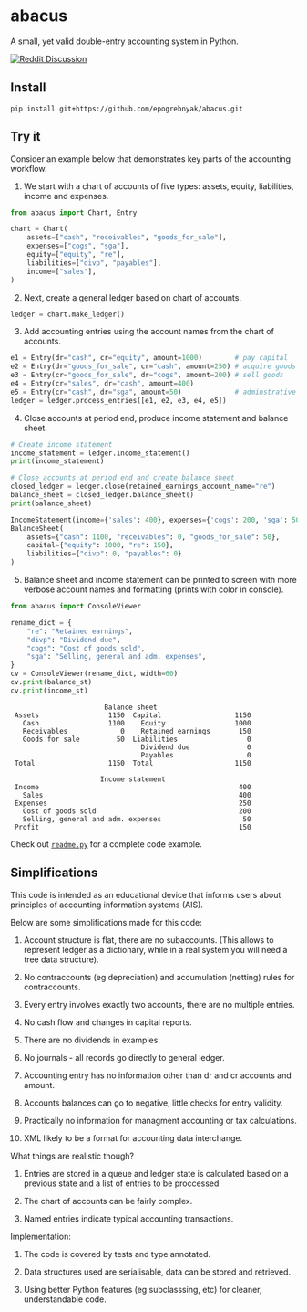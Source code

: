 # abacus

A small, yet valid double-entry accounting system in Python.

[![Reddit Discussion](https://img.shields.io/badge/Reddit-%23FF4500.svg?style=for-the-badge&logo=Reddit&logoColor=white)](https://www.reddit.com/r/Accounting/comments/136rrit/wrote_an_accounting_demo_in_python/)

## Install 

```
pip install git+https://github.com/epogrebnyak/abacus.git
```

## Try it

Consider an example below that demonstrates key parts of the accounting workflow.

1. We start with a chart of accounts of five types: assets, equity, liabilities, income and expenses.

```python
from abacus import Chart, Entry

chart = Chart(
    assets=["cash", "receivables", "goods_for_sale"],
    expenses=["cogs", "sga"],
    equity=["equity", "re"],
    liabilities=["divp", "payables"],
    income=["sales"],
)
```

2. Next, create a general ledger based on chart of accounts.

```python
ledger = chart.make_ledger()
```

3. Add accounting entries using the account names from the chart of accounts.

```python
e1 = Entry(dr="cash", cr="equity", amount=1000)        # pay capital
e2 = Entry(dr="goods_for_sale", cr="cash", amount=250) # acquire goods
e3 = Entry(cr="goods_for_sale", dr="cogs", amount=200) # sell goods
e4 = Entry(cr="sales", dr="cash", amount=400)
e5 = Entry(cr="cash", dr="sga", amount=50)             # adminstrative expenses
ledger = ledger.process_entries([e1, e2, e3, e4, e5])
```

4. Close accounts at period end, produce income statement and balance sheet.

```python
# Create income statement
income_statement = ledger.income_statement()
print(income_statement)

# Close accounts at period end and create balance sheet
closed_ledger = ledger.close(retained_earnings_account_name="re")
balance_sheet = closed_ledger.balance_sheet()
print(balance_sheet)
```

```python
IncomeStatement(income={'sales': 400}, expenses={'cogs': 200, 'sga': 50})
BalanceSheet(
    assets={"cash": 1100, "receivables": 0, "goods_for_sale": 50},
    capital={"equity": 1000, "re": 150},
    liabilities={"divp": 0, "payables": 0}
)
```

5. Balance sheet and income statement can be printed 
   to screen with more verbose account names and formatting
   (prints with color in console).

```python
from abacus import ConsoleViewer

rename_dict = {
    "re": "Retained earnings",
    "divp": "Dividend due",
    "cogs": "Cost of goods sold",
    "sga": "Selling, general and adm. expenses",
}
cv = ConsoleViewer(rename_dict, width=60)
cv.print(balance_st)
cv.print(income_st)
```

```console
                       Balance sheet                        
 Assets                 1150  Capital                  1150 
   Cash                 1100    Equity                 1000 
   Receivables             0    Retained earnings       150 
   Goods for sale         50  Liabilities                 0 
                                Dividend due              0 
                                Payables                  0 
 Total                  1150  Total                    1150 

                      Income statement                      
 Income                                                 400 
   Sales                                                400 
 Expenses                                               250 
   Cost of goods sold                                   200 
   Selling, general and adm. expenses                    50 
 Profit                                                 150 
```

Check out [`readme.py`](readme.py) for a complete code example.


## Simplifications

This code is intended as an educational device that informs
users about principles of accounting information systems (AIS).

Below are some simplifications made for this code:

1. Account structure is flat, there are no subaccounts.
   (This allows to represent ledger as a dictionary, while 
   in a real system you will need a tree data structure).

2. No contraccounts (eg depreciation) and accumulation (netting) rules
   for contraccounts.

3. Every entry involves exactly two accounts, there are no multiple entries. 

4. No cash flow and changes in capital reports.

5. There are no dividends in examples.

6. No journals - all records go directly to general ledger.

7. Accounting entry has no information other than dr and cr accounts 
   and amount. 

8. Accounts balances can go to negative, little checks for entry validity. 

9. Practically no information for managment accounting or tax calculations.

10. XML likely to be a format for accounting data interchange.

What things are realistic though?

1. Entries are stored in a queue and ledger state is calculated 
   based on a previous state and a list of entries to be proccessed.

2. The chart of accounts can be fairly complex.

3. Named entries indicate typical accounting transactions. 

Implementation:

1. The code is covered by tests and type annotated.

2. Data structures used are serialisable, data can be stored and retrieved.

3. Using better Python features (eg subclasssing, etc) for cleaner, understandable code.
